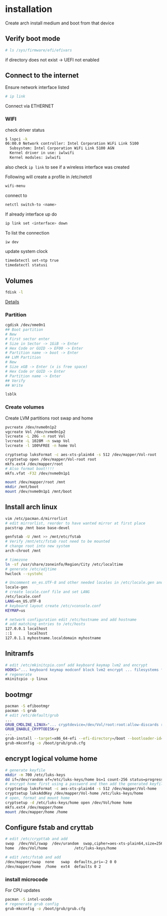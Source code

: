 # installation

Create arch install medium and boot from that device

## Verify boot mode

```bash
# ls /sys/firmware/efi/efivars
```

if directory does not exist -> UEFI not enabled

## Connect to the internet

Ensure network interface listed

```bash
# ip link
```

Connect via ETHERNET

### WIFI

check driver status

```bash
$ lspci -k
06:00.0 Network controller: Intel Corporation WiFi Link 5100
  Subsystem: Intel Corporation WiFi Link 5100 AGN
  Kernel driver in use: iwlwifi
  Kernel modules: iwlwifi
```

also check `ip link` to see if a wireless interface was created

Following will create a profile in /etc/netctl

```bash
wifi-menu
```

connect to

```bash
netctl switch-to <name>
```

If already interface up do

```bash
ip link set <interface> down
```

To list the connection

```bash
iw dev
```

update system clock

```bash
timedatectl set-ntp true
timedatectl statusi
```

## Volumes

```bash
fdisk -l
```

[Details](https://turlucode.com/arch-linux-install-guide-efi-lvm-luks/)

### Partition

```bash
cgdisk /dev/nme0n1
## Boot partition
# New
# First sector enter
# Size in Sector -> 1GiB -> Enter
# Hex Code or GUID -> EF00 -> Enter
# Partition name -> boot -> Enter
## LVM Partition
# New
# Size xGB -> Enter (x is free space)
# Hex Code or GUID -> Enter
# Partition name -> Enter
## Verify
## Write
```

```bash
lsblk
```

### Create volumes

Create LVM partitions root swap and home

```bash
pvcreate /dev/nvme0n1p2
vgcreate Vol /dev/nvme0n1p2
lvcreate -L 20G -n root Vol
lvcreate -L 1028M -n swap Vol
lvcreate -l 100%FREE -n home Vol
```

```bash
cryptsetup luksFormat -c aes-xts-plain64 -s 512 /dev/mapper/Vol-root
cryptsetup open /dev/mapper/Vol-root root
mkfs.ext4 /dev/mapper/root
# Also format boot!!!!
mkfs.vfat -F32 /dev/nvme0n1p1
```

```bash
mount /dev/mapper/root /mnt
mkdir /mnt/boot
mount /dev/nvme0n1p1 /mnt/boot
```

## Install arch linux

```bash
vim /etc/pacman.d/mirrorlist
# edit mirrorlist, reorder to have wanted mirror at first place
pacstrap /mnt base base-devel
```

```bash
genfstab -U /mnt >> /mnt/etc/fstab
# Verify /mnt/etc/fstab root need to be mounted
# change root into new system
arch-chroot /mnt
```

```bash
# timezone
ln -sf /usr/share/zoneinfo/Region/City /etc/localtime
# generate /etc/adjtime
hwclock --systohc
```

```bash
# Uncomment en_es.UTF-8 and other needed locales in /etc/locale.gen and generate
locale-gen
# create locale.conf file and set LANG
/etc/locale.conf
LANG=en_US.UTF-8
# keyboard layout create /etc/vconsole.conf
KEYMAP=us
```

```bash
# network configuration edit /etc/hostname and add hostname
# add matching entries to /etc/hosts
127.0.0.1 localhost
::1       localhost
127.0.1.1 myhostname.localdomain myhostname
```

## Initramfs

```bash
# edit /etc/mkinitcpio.conf add keyboard keymap lvm2 and encrypt
HOOKS="... keyboard keymap modconf block lvm2 encrypt ... filesystems fsck"
# regenerate
mkinitcpio -p linux
```

## bootmgr

```bash
pacman -S efibootmgr
pacman -S grub
# edit /etc/default/grub
...
GRUB_CMDLINE_LINUX="... cryptdevice=/dev/Vol/root:root:allow-discards root=/dev/mapper/root ..."
GRUB_ENABLE_CRYPTODISK=y
...
grub-install --target=x86_64-efi --efi-directory=/boot --bootloader-id=GRUB --recheck
grub-mkconfig -o /boot/grub/grub.cfg
```

## encrypt logical volume home

```bash
# generate keyfile
mkdir -m 700 /etc/luks-keys
dd if=/dev/random of=/etc/luks-keys/home bs=1 count-256 status=progress
# encrypt home first using a password and then add the generated keyfile
cryptsetup luksFormat -c aes-xts-plain64 -s 512 /dev/mapper/Vol-home
cryptsetup luksAddKey /dev/mapper/Vol-home /etc/luks-keys/home
# open, format and mount home
cryptsetup -d /etc/luks-keys/home open /dev/Vol/home home
mkfs.ext4 /dev/mapper/home
mount /dev/mapper/home /home
```

## Configure fstab and cryttab

```bash
# edit /etc/crypttab and add
swap  /dev/Vol/swap  /dev/urandom  swap,cipher=aes-xts-plain64,size=256
home  /dev/Vol/home            /etc/luks-keys/home
```

```bash
# edit /etc/fstab and add
/dev/mapper/swap  none   swap  defaults,pri=-2 0 0
/dev/mapper/home  /home  ext4  defaults 0 2
```

### install microcode

For CPU updates

```bash
pacman -S intel-ucode
# regenerate grub config
grub-mkconfig -o /boot/grub/grub.cfg
```
